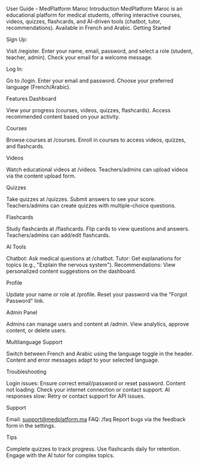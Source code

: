 User Guide - MedPlatform Maroc
Introduction
MedPlatform Maroc is an educational platform for medical students, offering interactive courses, videos, quizzes, flashcards, and AI-driven tools (chatbot, tutor, recommendations). Available in French and Arabic.
Getting Started

Sign Up:

Visit <frontend-url>/register.
Enter your name, email, password, and select a role (student, teacher, admin).
Check your email for a welcome message.


Log In:

Go to <frontend-url>/login.
Enter your email and password.
Choose your preferred language (French/Arabic).



Features
Dashboard

View your progress (courses, videos, quizzes, flashcards).
Access recommended content based on your activity.

Courses

Browse courses at <frontend-url>/courses.
Enroll in courses to access videos, quizzes, and flashcards.

Videos

Watch educational videos at <frontend-url>/videos.
Teachers/admins can upload videos via the content upload form.

Quizzes

Take quizzes at <frontend-url>/quizzes.
Submit answers to see your score.
Teachers/admins can create quizzes with multiple-choice questions.

Flashcards

Study flashcards at <frontend-url>/flashcards.
Flip cards to view questions and answers.
Teachers/admins can add/edit flashcards.

AI Tools

Chatbot: Ask medical questions at <frontend-url>/chatbot.
Tutor: Get explanations for topics (e.g., "Explain the nervous system").
Recommendations: View personalized content suggestions on the dashboard.

Profile

Update your name or role at <frontend-url>/profile.
Reset your password via the "Forgot Password" link.

Admin Panel

Admins can manage users and content at <frontend-url>/admin.
View analytics, approve content, or delete users.

Multilanguage Support

Switch between French and Arabic using the language toggle in the header.
Content and error messages adapt to your selected language.

Troubleshooting

Login issues: Ensure correct email/password or reset password.
Content not loading: Check your internet connection or contact support.
AI responses slow: Retry or contact support for API issues.

Support

Email: support@medplatform.ma
FAQ: <frontend-url>/faq
Report bugs via the feedback form in the settings.

Tips

Complete quizzes to track progress.
Use flashcards daily for retention.
Engage with the AI tutor for complex topics.

